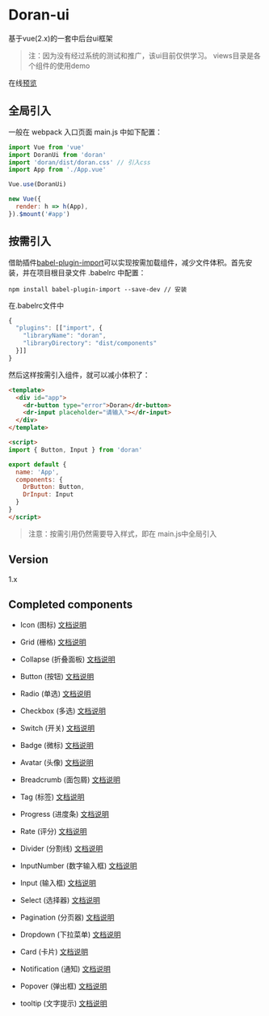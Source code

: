 # Doran-ui
基于vue(2.x)的一套中后台ui框架
>注：因为没有经过系统的测试和推广，该ui目前仅供学习。
views目录是各个组件的使用demo

在线[预览](http://39.105.180.129:9000/)

## 全局引入
一般在 webpack 入口页面 main.js 中如下配置：
``` js
import Vue from 'vue'
import DoranUi from 'doran'
import 'doran/dist/doran.css' // 引入css
import App from './App.vue'

Vue.use(DoranUi)

new Vue({
  render: h => h(App),
}).$mount('#app')
```

## 按需引入
借助插件[babel-plugin-import](https://github.com/ant-design/babel-plugin-import)可以实现按需加载组件，减少文件体积。首先安装，并在项目根目录文件 .babelrc 中配置：
``` 
npm install babel-plugin-import --save-dev // 安装
```
在.babelrc文件中
```js
{
  "plugins": [["import", {
    "libraryName": "doran",
    "libraryDirectory": "dist/components"
  }]]
}
```
然后这样按需引入组件，就可以减小体积了：
```html
<template>
  <div id="app">
    <dr-button type="error">Doran</dr-button>
    <dr-input placeholder="请输入"></dr-input>
  </div>
</template>

<script>
import { Button, Input } from 'doran'

export default {
  name: 'App',
  components: {
    DrButton: Button,
    DrInput: Input
  }
}
</script>
```
>注意：按需引用仍然需要导入样式，即在 main.js中全局引入

## Version
1.x

## Completed components

* Icon (图标) [文档说明](https://github.com/ximoThorn/Doran/tree/master/src/components/icon)

* Grid (栅格) [文档说明](https://github.com/ximoThorn/Doran/tree/master/src/components/grid)

* Collapse (折叠面板) [文档说明](https://github.com/ximoThorn/Doran/tree/master/src/components/collapse)

* Button (按钮) [文档说明](https://github.com/ximoThorn/Doran/tree/master/src/components/button)

* Radio (单选) [文档说明](https://github.com/ximoThorn/Doran/tree/master/src/components/radio)

* Checkbox (多选) [文档说明](https://github.com/ximoThorn/Doran/tree/master/src/components/checkbox)

* Switch (开关) [文档说明](https://github.com/ximoThorn/Doran/tree/master/src/components/switch)

* Badge (微标) [文档说明](https://github.com/ximoThorn/Doran/tree/master/src/components/badge)

* Avatar (头像) [文档说明](https://github.com/ximoThorn/Doran/tree/master/src/components/avatar)

* Breadcrumb (面包屑) [文档说明](https://github.com/ximoThorn/Doran/tree/master/src/components/breadcrumb)

* Tag (标签) [文档说明](https://github.com/ximoThorn/Doran/tree/master/src/components/tag)

* Progress (进度条) [文档说明](https://github.com/ximoThorn/Doran/tree/master/src/components/progress)

* Rate (评分) [文档说明](https://github.com/ximoThorn/Doran/tree/master/src/components/rate)

* Divider (分割线) [文档说明](https://github.com/ximoThorn/Doran/tree/master/src/components/divider)

* InputNumber (数字输入框) [文档说明](https://github.com/ximoThorn/Doran/tree/master/src/components/input-number)

* Input (输入框) [文档说明](https://github.com/ximoThorn/Doran/tree/master/src/components/input)

* Select (选择器) [文档说明](https://github.com/ximoThorn/Doran/tree/master/src/components/select)

* Pagination (分页器) [文档说明](https://github.com/ximoThorn/Doran/tree/master/src/components/pagination)

* Dropdown (下拉菜单) [文档说明](https://github.com/ximoThorn/Doran/tree/master/src/components/dropdown)

* Card (卡片) [文档说明](https://github.com/ximoThorn/Doran/tree/master/src/components/card)

* Notification (通知) [文档说明](https://github.com/ximoThorn/Doran/blob/master/src/components/notification)

* Popover (弹出框) [文档说明](https://github.com/ximoThorn/Doran/blob/master/src/components/popover)

* tooltip (文字提示) [文档说明](https://github.com/ximoThorn/Doran/blob/master/src/components/tooltip)

